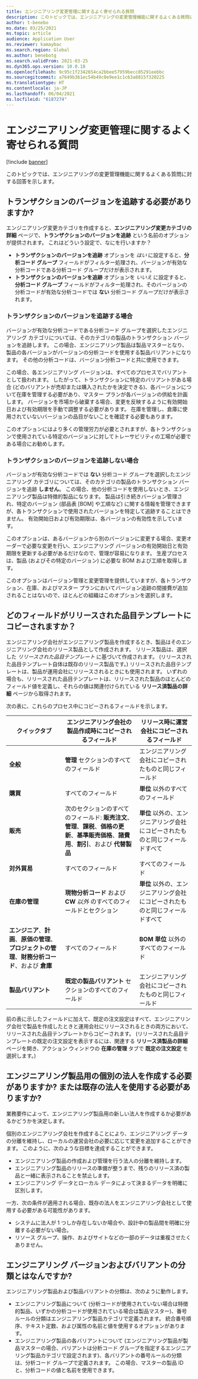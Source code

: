 ```yaml
---
title: エンジニアリング変更管理に関するよく寄せられる質問
description: このトピックでは、エンジニアリングの変更管理機能に関するよくある質問に対する回答を示します。
author: t-benebo
ms.date: 03/25/2021
ms.topic: article
audience: Application User
ms.reviewer: kamaybac
ms.search.region: Global
ms.author: benebotg
ms.search.validFrom: 2021-03-25
ms.dyn365.ops.version: 10.0.18
ms.openlocfilehash: 9c95c1f2342654ca2bbee57959becc85291eebbc
ms.sourcegitcommit: a7649b361ec54b49c0e9ee1c1c63a8815f320225
ms.translationtype: HT
ms.contentlocale: ja-JP
ms.lasthandoff: 06/04/2021
ms.locfileid: "6187274"
---
```

# <a name="engineering-change-management-faq"></a>エンジニアリング変更管理に関するよく寄せられる質問

[!include [banner](../includes/banner.md)]

このトピックでは、エンジニアリングの変更管理機能に関するよくある質問に対する回答を示します。

## <a name="should-i-track-the-version-in-transactions"></a>トランザクションのバージョンを追跡する必要がありますか?

エンジニアリング変更カテゴリを作成すると、**エンジニアリング変更カテゴリの詳細** ページで、**トランザクションのバージョンを追跡** という名前のオプションが提供されます。 これはどういう設定で、なにを行いますか？

- **トランザクションのバージョンを追跡** オプションを *はい* に設定すると、**分析コード グループ** フィールドがフィルター処理され、バージョンが有効な分析コードである分析コード グループだけが表示されます。
- **トランザクションのバージョンを追跡** オプションを *いいえ* に設定すると、**分析コード グループ** フィールドがフィルター処理され、そのバージョンの分析コードが有効な分析コードでは **ない** 分析コード グループだけが表示されます。

### <a name="if-you-track-the-version-in-transactions"></a>トランザクションのバージョンを追跡する場合

バージョンが有効な分析コードである分析コード グループを選択したエンジニアリング カテゴリについては、そのカテゴリの製品のトランザクション バージョンを追跡します。 この場合、エンジニアリング製品は製品マスターとなり、製品の各バージョンがバージョンの分析コードを使用する製品バリアントになります。 その他の分析コードは、バージョン分析コードと共に使用できます。

この場合、各エンジニアリング バージョンは、すべてのプロセスでバリアントとして扱われます。 したがって、トランザクションに特定のバリアントがある場合 (どのバリアントが売却または購入されたかを決定できる)、各バージョンについて在庫を管理する必要があり、マスター プランが各バージョンの供給を計画します。 バージョンを市場から破棄する場合、変更を反映するように有効開始日および有効期限を手動で調整する必要があります。 在庫を管理し、倉庫に使用されていないバージョンの品目がないことを確認する必要もあります。

このオプションにはより多くの管理労力が必要とされますが、各トランザクションで使用されている特定のバージョンに対してトレーサビリティの工場が必要である場合にお勧めします。

### <a name="if-you-dont-track-the-version-in-transactions"></a>トランザクションのバージョンを追跡しない場合

バージョンが有効な分析コードでは **ない** 分析コード グループを選択したエンジニアリング カテゴリについては、そのカテゴリの製品のトランザクション バージョンを追跡 **しません**。 この場合、他の分析コードを使用しないとき、エンジニアリング製品は特徴的製品になります。 製品は引き続きバージョン管理され、特定のバージョン (部品表 \[BOM] や工順など) に関する情報を管理できますが、各トランザクションで使用されたバージョンを特定して追跡することはできません。 有効開始日および有効期限は、各バージョンの有効性を示しています。

このオプションは、あるバージョンから別のバージョンに変更する場合、変更オーダーで必要な変更を行い、エンジニアリング バージョンの有効開始日と有効期限を更新する必要があるだけなので、管理が容易になります。 生産プロセスは、製品 (およびその特定のバージョン) に必要な BOM および工順を取得します。

このオプションはバージョン管理と変更管理を提供していますが、各トランザクション、在庫、およびマスター プランにおいてバージョン追跡の間接費が追加されることはないので、ほとんどの組織はこのオプションを選択します。

## <a name="which-fields-are-copied-from-the-released-item-template"></a>どのフィールドがリリースされた品目テンプレートにコピーされますか？

エンジニアリング会社がエンジニアリング製品を作成するとき、製品はそのエンジニアリング会社のリリース製品として作成されます。 リリース製品は、選択した *リリースされた品目テンプレート* に基づいて作成されます。 (リリースされた品目テンプレート自体は既存のリリース製品です。) リリースされた品目テンプレートは、製品が運用会社にリリースされるときにも使用されます。 いずれの場合も、リリースされた品目テンプレートは、リリースされた製品のほとんどのフィールド値を定義し、それらの値は関連付けられている **リリース済製品の詳細** ページから取得されます。

次の表に、これらのプロセス中にコピーされるフィールドを示します。

| クイックタブ | エンジニアリング会社の製品作成時にコピーされるフィールド | リリース時に運営会社にコピーされるフィールド |
|---|---|---|
| **全般** | **管理** セクションのすべてのフィールド | エンジニアリング会社にコピーされたものと同じフィールド |
| **購買** | すべてのフィールド | **単位** 以外のすべてのフィールド |
| **販売** | 次のセクションのすべてのフィールド: **販売注文**、**管理**、**課税**、**価格の更新**、**基準販売価格**、**諸費用**、**割引**、および **代替製品** | **単位** 以外の、エンジニアリング会社にコピーされたものと同じフィールドすべて |
| **対外貿易** | すべてのフィールド | すべてのフィールド |
| **在庫の管理** | **現物分析コード** および **CW** *以外* のすべてのフィールドとセクション | **単位** 以外の、エンジニアリング会社にコピーされたものと同じフィールドすべて |
| **エンジニア**、**計画**、**原価の管理**、**プロジェクトの管理**、**財務分析コード**、および **倉庫** | すべてのフィールド | **BOM 単位** 以外のすべてのフィールド |
| **製品バリアント** | **既定の製品バリアント** セクションのすべてのフィールド | エンジニアリング会社にコピーされたものと同じフィールド |

前の表に示したフィールドに加えて、既定の注文設定はすべて、エンジニアリング会社で製品を作成したときと運用会社にリリースされるときの両方において、リリースされた品目テンプレートからコピーされます。 (リリースされた品目テンプレートの既定の注文設定を表示するには、関連する **リリース済製品の詳細** ページを開き、アクション ウィンドウの **在庫の管理** タブで **既定の注文設定** を選択します。)

## <a name="should-i-create-a-separate-legal-entity-for-engineering-products-or-use-an-existing-legal-entity"></a>エンジニアリング製品用の個別の法人を作成する必要がありますか? または既存の法人を使用する必要がありますか?

業務要件によって、エンジニアリング製品用の新しい法人を作成するか必要があるかどうかを決定します。

個別のエンジニアリング会社を作成することにより、エンジニアリング データの分離を維持し、ローカルの運営会社の必要に応じて変更を追加することができます。 このように、次のような目標を達成することができます。

- エンジニアリング製品の作成および管理を行う法人の分離を維持します。
- エンジニアリング製品のリリースの準備が整うまで、残りのリリース済の製品と一緒に表示されることを禁止します。
- エンジニアリング データとローカル データによって決まるデータを明確に区別します。

一方、次の条件が適用される場合、既存の法人をエンジニアリング会社として使用する必要がある可能性があります。

- システムに法人が 1 つしか存在しないか場合や、設計中の製品間を明確に分離する必要がない場合。
- リソース グループ、操作、およびサイトなどの一部のデータは重複させたくありません。

## <a name="what-is-the-nomenclature-for-engineering-versions-and-variants"></a>エンジニアリング バージョンおよびバリアントの分類とはなんですか?

エンジニアリング製品および製品バリアントの分類は、次のように動作します。

- エンジニアリング製品について (分析コードが使用されていない場合は特徴的製品、いずかの分析コードが使用されている場合は製品マスター)、番号ルールの分類はエンジニアリング製品カテゴリで定義されます。 統合番号順序、テキスト定数、および属性の名前と値を使用するオプションがあります。
- エンジニアリング製品の各バリアントについて (エンジニアリング製品が製品マスターの場合、バリアントは分析コード グループを指定するエンジニアリング製品カテゴリで設定されます)、各バリアントの番号ルールの分類は、分析コード グループで定義されます。 この場合、マスターの製品 ID と、分析コードの値と名前を使用できます。
